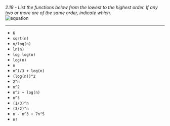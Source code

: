 *2.19 -  List the functions below from the lowest to the highest order. If any two or more are of the same order, indicate which.*  
![equation](https://github.com/jonathantorres/adm/blob/master/ch2/img/2-19.png)
***
- `6`
- `sqrt(n)`
- `n/log(n)`
- `ln(n)`
- `log log(n)`
- `log(n)`
- `n`
- `n^1/3 + log(n)`
- `(log(n))^2`
- `2^n`
- `n^2`
- `n^2 + log(n)`
- `n^3`
- `(1/3)^n`
- `(3/2)^n`
- `n - n^3 + 7n^5`
- `n!`
